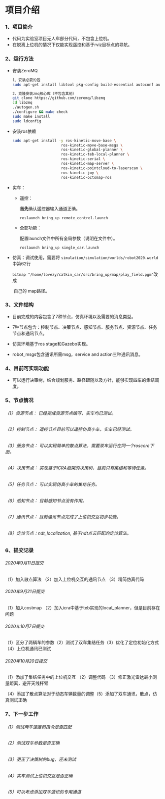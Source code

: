 # 项目介绍

### 1、项目简介

- 代码为实验室项目无人车部分代码，不包含上位机。
- 在脱离上位机的情况下仅能实现遥控和基于rviz目标点的导航。

### 2、运行方法

- 安装ZeroMQ

  ```bash
  1、安装必要的包
  sudo apt-get install libtool pkg-config build-essential autoconf automake
  
  2、克隆安装zmq核心库（不包含其他）
  git clone https://github.com/zeromq/libzmq
  cd libzmq
  ./autogen.sh
  ./configure && make check
  sudo make install
  sudo ldconfig
  ```

- 安装ros依赖

  ```bash
  sudo apt-get install -y ros-kinetic-move-base \
  						ros-kinetic-move-base-msgs \
  						ros-kinetic-global-planner \
  						ros-kinetic-teb-local-planner \
  						ros-kinetic-serial \
  						ros-kinetic-map-server \
  						ros-kinetic-pointcloud-to-laserscan \
  						ros-kinetic-joy \
  						ros-kinetic-octomap-ros
  ```

- 实车：

  - 遥控： 

    **首先**确认遥控器输入通道正确。

    `roslaunch bring_up remote_control.launch` 

  - 全部功能：

    配置launch文件中所有全局参数（说明在文件中）。

    `roslaunch bring_up single_car.launch`

- 仿真：调试使用，需要将 `simulation/simulation/worlds/robot2020.world` 中第62行

  ​			`bitmap "/home/lovezy/catkin_car/src/bring_up/map/play_field.pgm"`改成

  ​            自己的  map路径。

### 3、文件结构

- 目前完成的内容包含了7种节点，仿真环境以及需要的消息类型。

- 7种节点包含：控制节点、决策节点、感知节点、服务节点、资源节点、任务节点和通讯节点。

- 仿真环境基于ros stage和Gazebo实现。

- robot_msgs包含通讯所需msg，service and action三种通讯消息。

### 4、目前可实现功能

- 可以运行决策树，结合规划服务、路径跟随以及方针，能够实现四车的集结调度。

### 5、节点情况

###### （1）资源节点： 已经完成资源节点编写，实车均已测试。

###### （2）控制节点： 遥控节点目前可以遥控仿真小车，实车已经测试。

###### （3）服务节点： 可以实现简单的散点算法，需要双车运行在同一个roscore下面。	

###### （4）决策节点： 实现基于ICRA框架的决策树，目前只有集结和等待任务。		

###### （5）任务节点： 可以实现仿真小车的集结任务。

###### （6）感知节点： 目前感知节点没有作用。

###### （7）通讯节点： 目前通讯节点完成了上位机交互初步功能。

###### （8）定位节点：ndt_localization, 基于ndt点云匹配的定位算法。

### 6、提交记录

###### 2020年9月11日提交     

（1）加入散点算法 （2）加入上位机交互的通讯节点 （3）精简仿真代码

###### 2020年9月21日提交

（1）加入costmap  （2）加入icra中基于teb实现的local_planner，但是目前存在问题

###### 2020年10月7日提交

（1）区分了两辆车的参数（2）测试了双车集结任务（3）优化了定位初始化方式（4）上位机通讯已测试

###### 2020年10月20日提交

（1）添加了集结任务中的上位机交互 （2）调整代码 （3）修正激光雷达最小测量距离，避开天线杆臂

（4）添加了散点算法对于动态车辆数量的调整（5）添加了双车通讯，散点，仿真测试正确

### 7、下一步工作

###### （1）测试两车速度和指令是否匹配

###### （2）测试双车参数是否正确

###### （3）更正了决策树的bug，还未测试

###### （4）实车测试上位机交互是否正确

###### （5）可以考虑添加双车通讯的专用通道







